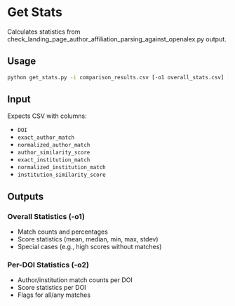 # Get Stats

Calculates statistics from check_landing_page_author_affiliation_parsing_against_openalex.py output.

## Usage

```bash
python get_stats.py -i comparison_results.csv [-o1 overall_stats.csv] [-o2 per_doi_stats.csv]
```

## Input
Expects CSV with columns:
- `DOI`
- `exact_author_match`
- `normalized_author_match`
- `author_similarity_score`
- `exact_institution_match`
- `normalized_institution_match`
- `institution_similarity_score`

## Outputs

### Overall Statistics (-o1)
- Match counts and percentages
- Score statistics (mean, median, min, max, stdev)
- Special cases (e.g., high scores without matches)

### Per-DOI Statistics (-o2)
- Author/institution match counts per DOI
- Score statistics per DOI
- Flags for all/any matches
